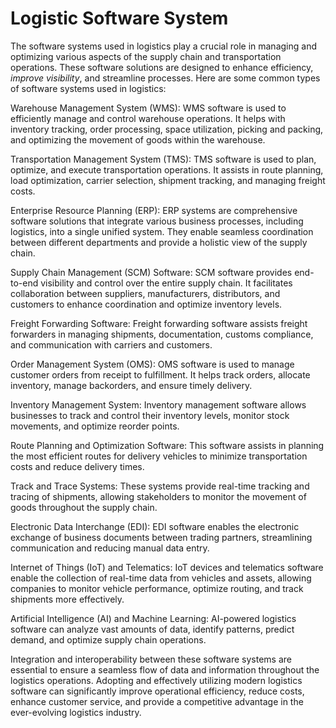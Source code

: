 # Logistic Software System

The software systems used in logistics play a crucial role in managing and optimizing various aspects of the supply chain and transportation operations. These software solutions are designed to enhance efficiency, *improve visibility*, and streamline processes. Here are some common types of software systems used in logistics:

Warehouse Management System (WMS): WMS software is used to efficiently manage and control warehouse operations. It helps with inventory tracking, order processing, space utilization, picking and packing, and optimizing the movement of goods within the warehouse.

Transportation Management System (TMS): TMS software is used to plan, optimize, and execute transportation operations. It assists in route planning, load optimization, carrier selection, shipment tracking, and managing freight costs.

Enterprise Resource Planning (ERP): ERP systems are comprehensive software solutions that integrate various business processes, including logistics, into a single unified system. They enable seamless coordination between different departments and provide a holistic view of the supply chain.

Supply Chain Management (SCM) Software: SCM software provides end-to-end visibility and control over the entire supply chain. It facilitates collaboration between suppliers, manufacturers, distributors, and customers to enhance coordination and optimize inventory levels.

Freight Forwarding Software: Freight forwarding software assists freight forwarders in managing shipments, documentation, customs compliance, and communication with carriers and customers.

Order Management System (OMS): OMS software is used to manage customer orders from receipt to fulfillment. It helps track orders, allocate inventory, manage backorders, and ensure timely delivery.

Inventory Management System: Inventory management software allows businesses to track and control their inventory levels, monitor stock movements, and optimize reorder points.

Route Planning and Optimization Software: This software assists in planning the most efficient routes for delivery vehicles to minimize transportation costs and reduce delivery times.

Track and Trace Systems: These systems provide real-time tracking and tracing of shipments, allowing stakeholders to monitor the movement of goods throughout the supply chain.

Electronic Data Interchange (EDI): EDI software enables the electronic exchange of business documents between trading partners, streamlining communication and reducing manual data entry.

Internet of Things (IoT) and Telematics: IoT devices and telematics software enable the collection of real-time data from vehicles and assets, allowing companies to monitor vehicle performance, optimize routing, and track shipments more effectively.

Artificial Intelligence (AI) and Machine Learning: AI-powered logistics software can analyze vast amounts of data, identify patterns, predict demand, and optimize supply chain operations.

Integration and interoperability between these software systems are essential to ensure a seamless flow of data and information throughout the logistics operations. Adopting and effectively utilizing modern logistics software can significantly improve operational efficiency, reduce costs, enhance customer service, and provide a competitive advantage in the ever-evolving logistics industry.
